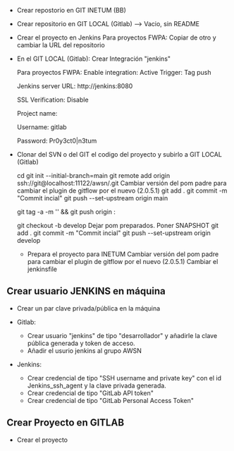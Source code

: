  - Crear repostorio en GIT INETUM (BB)

 - Crear repositorio en GIT LOCAL (Gitlab) --> Vacio, sin README

 - Crear el proyecto en Jenkins
      Para proyectos FWPA:
         Copiar de otro y cambiar la URL del repositorio
   
 - En el GIT LOCAL (Gitlab): Crear Integración "jenkins"
   
   Para proyectos FWPA:
      Enable integration: Active
      Trigger: Tag push
   
   Jenkins server URL:
      http://jenkins:8080
   
   SSL Verification: Disable

   Project name: <nombre-proyecto>

   Username: gitlab

   Password: Pr0y3ct0|n3tum

 - Clonar del SVN o del GIT el codigo del proyecto y subirlo a GIT LOCAL (Gitlab)

      cd <nombre-proyecto>
      git init --initial-branch=main
      git remote add origin ssh://git@localhost:11122/awsn/<nombre-proyecto>.git
         Cambiar versión del pom padre para cambiar el plugin de gitflow por el nuevo (<version>2.0.5.1</version>)
      git add .
      git commit -m "Commit incial"
      git push --set-upstream origin main

      git tag -a <version> -m '<version>' && git push origin : <version>

      git checkout -b develop
         Dejar pom preparados. Poner SNAPSHOT
      git add .
      git commit -m "Commit incial"
      git push --set-upstream origin develop
    
   - Prepara el proyecto para INETUM
      Cambiar versión del pom padre para cambiar el plugin de gitflow por el nuevo (<version>2.0.5.1</version>)
      Cambiar el jenkinsfile
      

    



## Crear usuario JENKINS en máquina

 - Crear un par clave privada/pública en la máquina
 - Gitlab: 
   - Crear usuario "jenkins" de tipo "desarrollador" y añadirle la clave pública generada y token de acceso.
   - Añadir el usurio jenkins al grupo AWSN

 - Jenkins: 
   - Crear credencial de tipo "SSH username and private key" con el id Jenkins_ssh_agent y la clave privada generada.
   - Crear credencial de tipo "GitLab API token"
   - Crear credencial de tipo "GitLab Personal Access Token"

## Crear Proyecto en GITLAB
 - Crear el proyecto
